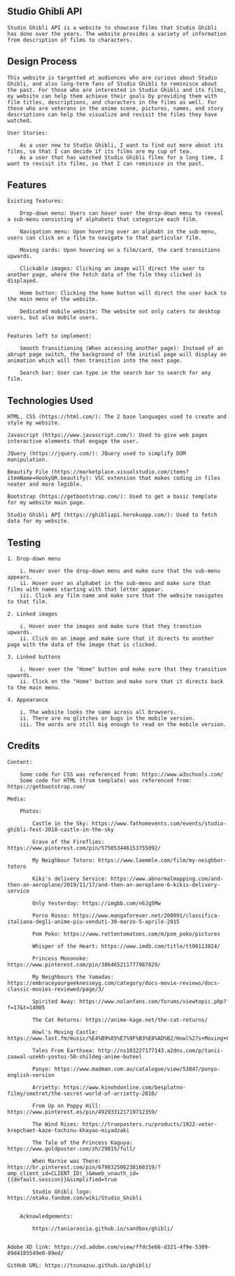 ## Studio Ghibli API

    Studio Ghibli API is a website to showcase films that Studio Ghibli has done over the years. The website provides a variety of information from description of films to characters. 

## Design Process

    This website is targetted at audiences who are curious about Studio Ghibli, and also long-term fans of Studio Ghibli to reminisce about the past. For those who are interested in Studio Ghibli and its films, my website can help them achieve their goals by providing them with film titles, descriptions, and characters in the films as well. For those who are veterans in the anime scene, pictures, names, and story descriptions can help the visualize and revisit the films they have watched.

    User Stories:

        As a user new to Studio Ghibli, I want to find out more about its films, so that I can decide if its films are my cup of tea.
        As a user that has watched Studio Ghibli films for a long time, I want to revisit its films, so that I can reminisce in the past.

## Features

    Existing features:

        Drop-down menu: Users can hover over the drop-down menu to reveal a sub-menu consisting of alphabets that categorize each film.

        Navigation menu: Upon hovering over an alphabt in the sub-menu, users can click on a film to navigate to that particular film.

        Moving cards: Upon hovering on a film/card, the card transitions upwards.

        Clickable images: Clicking an image will direct the user to another page, where the fetch data of the film they clicked is displayed.

        Home button: Clicking the home button will direct the user back to the main menu of the website.

        Dedicated mobile website: The website not only caters to desktop users, but also mobile users.

    
    Features left to implement:

        Smooth Transitioning (When accessing another page): Instead of an abrupt page switch, the background of the initial page will display an animation which will then transition into the next page.

        Search bar: User can type in the search bar to search for any film.



## Technologies Used

    HTML, CSS (https://html.com/): The 2 base languages used to create and style my website.

    Javascript (https://www.javascript.com/): Used to give web pages interactive elements that engage the user.

    JQuery (https://jquery.com/): JQuery used to simplify DOM manipulation.

    Beautify File (https://marketplace.visualstudio.com/items?itemName=HookyQR.beautify): VSC extension that makes coding in files neater and more legible.

    Bootstrap (https://getbootstrap.com/): Used to get a basic template for my website main page.

    Studio Ghibli API (https://ghibliapi.herokuapp.com/): Used to fetch data for my website.


## Testing

    1. Drop-down menu

        i. Hover over the drop-down menu and make sure that the sub-menu appears.
        ii. Hover over an alphabet in the sub-menu and make sure that films with names starting with that letter appear.
        iii. Click any film name and make sure that the website navigates to that film.

    2. Linked images

        i. Hover over the images and make sure that they transtion upwards.
        ii. Click on an image and make sure that it directs to another page with the data of the image that is clicked.

    3. Linked buttons

        i. Hover over the "Home" button and make sure that they transition upwards.
        ii. Click on the "Home" button and make sure that it directs back to the main menu.

    4. Appearance

        i. The website looks the same across all browsers.
        ii. There are no glitches or bugs in the mobile version.
        iii. The words are still big enough to read on the mobile version.


## Credits


    Content:

        Some code for CSS was referenced from: https://www.w3schools.com/
        Some code for HTML (from template) was referenced from: https://getbootstrap.com/

    Media:

        Photos:

            Castle in the Sky: https://www.fathomevents.com/events/studio-ghibli-fest-2018-castle-in-the-sky

            Grave of the Fireflies: https://www.pinterest.com/pin/575053446153755092/

            My Neighbour Totoro: https://www.laemmle.com/film/my-neighbor-totoro

            Kiki's delivery Service: https://www.abnormalmapping.com/and-then-an-aeroplane/2019/11/17/and-then-an-aeroplane-6-kikis-delivery-service

            Only Yesterday: https://imgbb.com/n6Jg5Mw

            Porco Rosso: https://www.mangaforever.net/200091/classifica-italiana-degli-anime-piu-venduti-30-marzo-5-aprile-2015

            Pom Poko: https://www.rottentomatoes.com/m/pom_poko/pictures
            
            Whisper of the Heart: https://www.imdb.com/title/tt00113824/

            Princess Mononoke: https://www.pinterest.com/pin/386465211777987829/

            My Neighbours the Yamadas: https://embraceyourgeeknesseyg.com/category/docs-movie-reviews/docs-classic-movies-reviewed/page/3/

            Spirited Away: https://www.nolanfans.com/forums/viewtopic.php?f=17&t=14005

            The Cat Returns: https://anime-kage.net/the-cat-returns/

            Howl's Moving Castle: https://www.last.fm/music/%E4%B9%85%E7%9F%B3%E8%AD%B2/Howl%27s+Moving+Castle/+images/75d2c6c5764043268dfe535e2483c136

            Tales From Earthsea: http://ns103227177143.a2dns.com/p/tanii-zaawal-uzekh-yostoi-50-shildeg-anime-buteel

            Ponyo: https://www.madman.com.au/catalogue/view/53847/ponyo-english-version

            Arrietty: https://www.kinohdonline.com/besplatno-filmy/smotret/the-secret-world-of-arrietty-2010/

            From Up on Poppy Hill: https://www.pinterest.es/pin/492933121719712359/

            The Wind Rises: https://trueposters.ru/products/1922-veter-krepchaet-kaze-tachinu-khayao-miyadzaki

            The Tale of the Princess Kaguya: https://www.goldposter.com/zh/29815/full/

            When Marnie was There: https://br.pinterest.com/pin/679832506230160319/?amp_client_id=CLIENT_ID(_)&mweb_unauth_id={{default.session}}&simplified=true

            Studio Ghibli logo: https://otaku.fandom.com/wiki/Studio_Ghibli

        
        Acknowledgements:

            https://taniarascia.github.io/sandbox/ghibli/


    Adobe XD link: https://xd.adobe.com/view/ffdc5e66-d321-4f9e-5309-89d4185549e0-89ed/

    GitHub URL: https://tsunazuu.github.io/ghibli/
            
        





        

    
